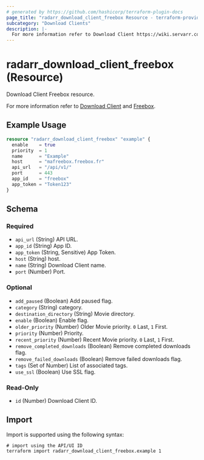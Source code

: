 ```yaml
---
# generated by https://github.com/hashicorp/terraform-plugin-docs
page_title: "radarr_download_client_freebox Resource - terraform-provider-radarr"
subcategory: "Download Clients"
description: |-
  For more information refer to Download Client https://wiki.servarr.com/radarr/settings#download-clients and Freebox https://wiki.servarr.com/radarr/supported#torrentfreeboxdownload.
---
```


# radarr_download_client_freebox (Resource)

<!-- subcategory:Download Clients -->Download Client Freebox resource.
For more information refer to [Download Client](https://wiki.servarr.com/radarr/settings#download-clients) and [Freebox](https://wiki.servarr.com/radarr/supported#torrentfreeboxdownload).

## Example Usage

```terraform
resource "radarr_download_client_freebox" "example" {
  enable    = true
  priority  = 1
  name      = "Example"
  host      = "mafreebox.freebox.fr"
  api_url   = "/api/v1/"
  port      = 443
  app_id    = "freebox"
  app_token = "Token123"
}
```

<!-- schema generated by tfplugindocs -->
## Schema

### Required

- `api_url` (String) API URL.
- `app_id` (String) App ID.
- `app_token` (String, Sensitive) App Token.
- `host` (String) host.
- `name` (String) Download Client name.
- `port` (Number) Port.

### Optional

- `add_paused` (Boolean) Add paused flag.
- `category` (String) category.
- `destination_directory` (String) Movie directory.
- `enable` (Boolean) Enable flag.
- `older_priority` (Number) Older Movie priority. `0` Last, `1` First.
- `priority` (Number) Priority.
- `recent_priority` (Number) Recent Movie priority. `0` Last, `1` First.
- `remove_completed_downloads` (Boolean) Remove completed downloads flag.
- `remove_failed_downloads` (Boolean) Remove failed downloads flag.
- `tags` (Set of Number) List of associated tags.
- `use_ssl` (Boolean) Use SSL flag.

### Read-Only

- `id` (Number) Download Client ID.

## Import

Import is supported using the following syntax:

```shell
# import using the API/UI ID
terraform import radarr_download_client_freebox.example 1
```
